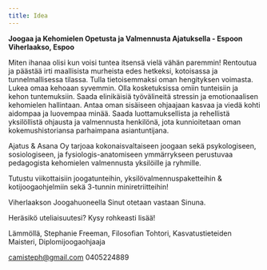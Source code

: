 ```yaml
---
title: Idea
---
```

**Joogaa ja Kehomielen Opetusta ja Valmennusta Ajatuksella - Espoon Viherlaakso, Espoo**


Miten ihanaa olisi kun voisi tuntea itsensä vielä vähän paremmin! Rentoutua ja päästää irti maallisista murheista edes hetkeksi, kotoisassa ja tunnelmallisessa tilassa. Tulla tietoisemmaksi oman hengityksen voimasta. Lukea omaa kehoaan syvemmin. Olla kosketuksissa omiin tunteisiin ja kehon tuntemuksiin. Saada elinikäisiä työvälineitä stressin ja emotionaalisen kehomielen hallintaan. Antaa oman sisäiseen ohjaajaan kasvaa ja viedä kohti aidompaa ja luovempaa minää. Saada luottamuksellista ja rehellistä yksilöllistä ohjausta ja valmennusta henkilönä, jota kunnioitetaan oman kokemushistoriansa parhaimpana asiantuntijana.

Ajatus & Asana Oy tarjoaa kokonaisvaltaiseen joogaan sekä psykologiseen, sosiologiseen, ja fysiologis-anatomiseen ymmärrykseen perustuvaa pedagogista kehomielen valmennusta yksilöille ja ryhmille. 

Tutustu viikottaisiin joogatunteihin, yksilövalmennuspaketteihin & kotijoogaohjelmiin sekä 3-tunnin miniretriitteihin!

Viherlaakson Joogahuoneella Sinut otetaan vastaan Sinuna. 

Heräsikö uteliaisuutesi? Kysy rohkeasti lisää! 

Lämmöllä,
Stephanie Freeman, 
Filosofian Tohtori, Kasvatustieteiden Maisteri, Diplomijoogaohjaaja

camisteph@gmail.com
0405224889






